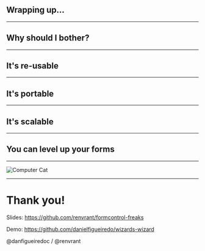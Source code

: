 ## Wrapping up...

---

## Why should I bother?

---

## It's re-usable

---

## It's portable

---

## It's scalable

---

## You can level up your forms

---

![Computer Cat](content/images/catscomputer.jpg "Computer Cat")

---

# Thank you!

Slides: https://github.com/renvrant/formcontrol-freaks

Demo: https://github.com/danielfigueiredo/wizards-wizard

@danfigueiredoc / @renvrant
